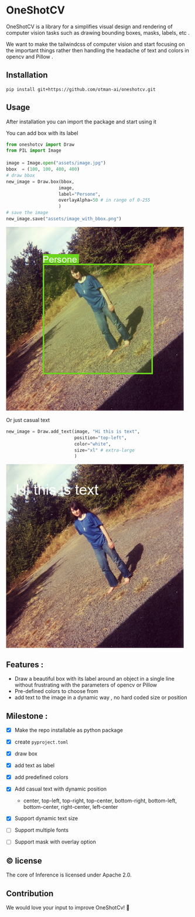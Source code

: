 # OneShotCV
OneShotCV is a library for a simplifies visual design and rendering of computer vision tasks such as drawing bounding boxes, masks, labels, etc .

We want to make the tailwindcss of computer vision and start focusing on the important things rather then handling the headache of text and colors in opencv and Pillow .

## Installation

```
pip install git+https://github.com/otman-ai/oneshotcv.git
```

## Usage
After installation you can import the package and start using it

You can add box with its label
```python
from oneshotcv import Draw
from PIL import Image

image = Image.open("assets/image.jpg")
bbox  = (100, 100, 400, 400)
# draw bbox 
new_image = Draw.box(bbox, 
                    image,
                    label="Persone",
                    overlayAlpha=50 # in range of 0-255
                    )
# save the image
new_image.save("assets/image_with_bbox.png")
```
![Image with bounding box using OneShotCV](assets/image_with_bbox.png)

Or just casual text
```python
new_image = Draw.add_text(image, "Hi this is text", 
                          position="top-left", 
                          color="white",
                          size="xl" # extra-large
                          )
```
![Image with xl text using OneShotCV](assets/image_with_top_left__xl_text.png)

## Features :
- Draw a beautiful box with its label around an object in a single line without frustrating with the parameters of opencv or Pillow
- Pre-defined colors to choose from 
- add text to the image in a dynamic way , no hard coded size or position

## Milestone :
- [X] Make the repo installable as python package
- [X] create `pyproject.toml`
- [X] draw box
- [X] add text as label
- [X] add predefined colors
- [X] Add casual text with dynamic position
    - center, top-left, top-right, top-center, bottom-right, 
bottom-left, bottom-center, right-center, left-center
- [X] Support dynamic text size
- [ ] Support multiple fonts
- [ ] Support mask with overlay option


## © license
The core of Inference is licensed under Apache 2.0.

## Contribution
We would love your input to improve OneShotCv! 🙏